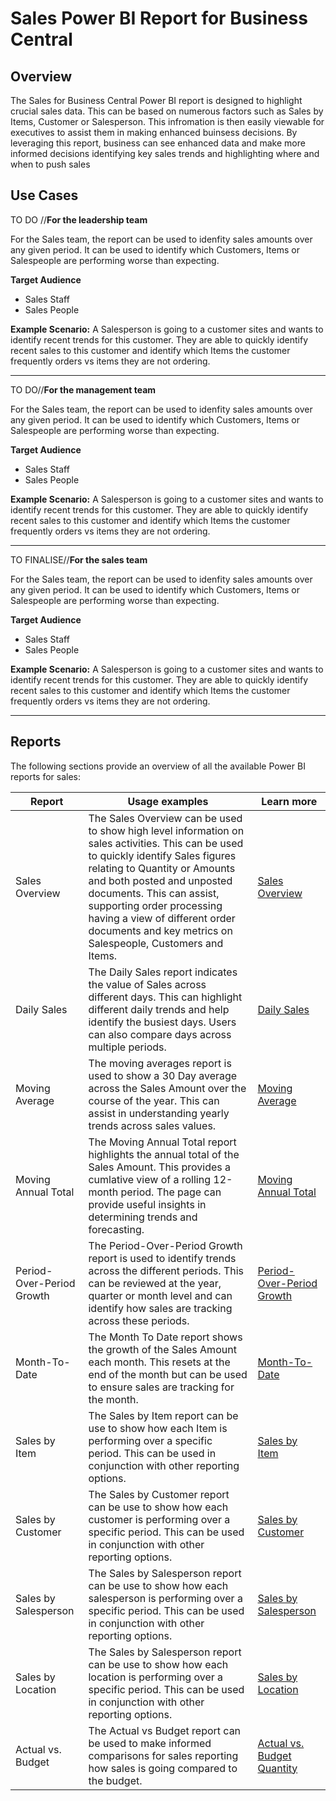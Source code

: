# Sales Power BI Report for Business Central

## Overview

The Sales for Business Central Power BI report is designed to highlight crucial sales data. This can be based on numerous factors such as Sales by Items, Customer or Salesperson. This infromation is then easily viewable for executives to assist them in making enhanced buinsess decisions. By leveraging this report, business can see enhanced data and make more informed decisions identifying key sales trends and highlighting where and when to push sales

## Use Cases

TO DO //**For the leadership team**

For the Sales team, the report can be used to idenfity sales amounts over any given period. It can be used to identify which Customers, Items or Salespeople are performing worse than expecting. 

**Target Audience**

- Sales Staff
- Sales People

**Example Scenario:** A Salesperson is going to a customer sites and wants to identify recent trends for this customer. They are able to quickly identify recent sales to this customer and identify which Items the customer frequently orders vs items they are not ordering.

---

TO DO//**For the management team**

For the Sales team, the report can be used to idenfity sales amounts over any given period. It can be used to identify which Customers, Items or Salespeople are performing worse than expecting. 

**Target Audience**

- Sales Staff
- Sales People

**Example Scenario:** A Salesperson is going to a customer sites and wants to identify recent trends for this customer. They are able to quickly identify recent sales to this customer and identify which Items the customer frequently orders vs items they are not ordering.

---

TO FINALISE//**For the sales team**

For the Sales team, the report can be used to idenfity sales amounts over any given period. It can be used to identify which Customers, Items or Salespeople are performing worse than expecting. 

**Target Audience**

- Sales Staff
- Sales People

**Example Scenario:** A Salesperson is going to a customer sites and wants to identify recent trends for this customer. They are able to quickly identify recent sales to this customer and identify which Items the customer frequently orders vs items they are not ordering.


---

## Reports
The following sections provide an overview of all the available Power BI reports for sales:

| Report | Usage examples | Learn more |
| ------ | -------------- | ---------- |
| Sales Overview | The Sales Overview can be used to show high level information on sales activities. This can be used to quickly identify Sales figures relating to Quantity or Amounts and both posted and unposted documents. This can assist, supporting order processing having a view of different order documents and key metrics on Salespeople, Customers and Items. | [Sales Overview](#TODO) |
| Daily Sales | The Daily Sales report indicates the value of Sales across different days. This can highlight different daily trends and help identify the busiest days. Users can also compare days across multiple periods.| [Daily Sales](#TODO) |
| Moving Average | The moving averages report is used to show a 30 Day average across the Sales Amount over the course of the year. This can assist in understanding yearly trends across sales values. | [Moving Average](#TODO) |
| Moving Annual Total | The Moving Annual Total report highlights the annual total of the Sales Amount. This provides a cumlative view of a rolling 12-month period. The page can provide useful insights in determining trends and forecasting. | [Moving Annual Total](#TODO) |
| Period-Over-Period Growth | The Period-Over-Period Growth report is used to identify trends across the different periods. This can be reviewed at the year, quarter or month level and can identify how sales are tracking across these periods. | [Period-Over-Period Growth](#TODO) |
| Month-To-Date | The Month To Date report shows the growth of the Sales Amount each month. This resets at the end of the month but can be used to ensure sales are tracking for the month. | [Month-To-Date](#TODO) |
| Sales by Item | The Sales by Item report can be use to show how each Item is performing over a specific period. This can be used in conjunction with other reporting options. | [Sales by Item](#TODO) |
| Sales by Customer | The Sales by Customer report can be use to show how each customer is performing over a specific period. This can be used in conjunction with other reporting options. | [Sales by Customer](#TODO) |
| Sales by Salesperson | The Sales by Salesperson report can be use to show how each salesperson is performing over a specific period. This can be used in conjunction with other reporting options. | [Sales by Salesperson](#TODO) |
| Sales by Location |  The Sales by Salesperson report can be use to show how each location is performing over a specific period. This can be used in conjunction with other reporting options. | [Sales by Location](sales-by-location.md)  |
| Actual vs. Budget | The Actual vs Budget report can be used to make informed comparisons for sales reporting how sales is going compared to the budget. | [Actual vs. Budget Quantity](actual-vs-budget.md) |
